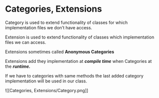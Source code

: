 # Categories, Extensions

Category is used to extend functionality of classes for which implementation files we don’t have access.

Extension is used to extend functionality of classes which implementation files we can access.

Extensions sometimes called **Anonymous Categories**

Extensions add they implementation at ***compile time*** when Categories at the ***runtime.***

If we have to categories with same methods the last added category implementation will be used in our class.

![[Categories, Extensions/Category.png]]